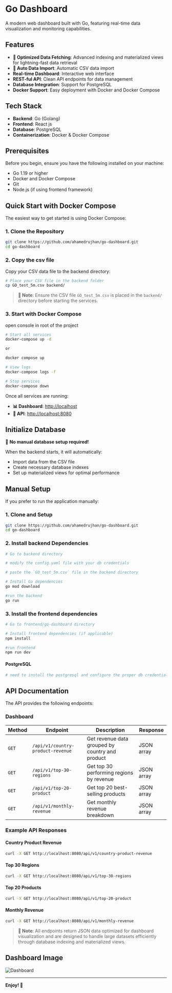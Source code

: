 # Go Dashboard

A modern web dashboard built with Go, featuring real-time data visualization and monitoring capabilities.

## Features

- **🚀 Optimized Data Fetching**: Advanced indexing and materialized views for lightning-fast data retrieval
- **🔄 Auto Data Import**: Automatic CSV data import 
- **Real-time Dashboard**: Interactive web interface
- **REST-ful API**: Clean API endpoints for data management
- **Database Integration**: Support for PostgreSQL
- **Docker Support**: Easy deployment with Docker and Docker Compose

## Tech Stack

- **Backend**: Go (Golang)
- **Frontend**: React js
- **Database**: PostgreSQL
- **Containerization**: Docker & Docker Compose

## Prerequisites

Before you begin, ensure you have the following installed on your machine:

- Go 1.19 or higher
- Docker and Docker Compose
- Git
- Node.js (if using frontend framework)

## Quick Start with Docker Compose

The easiest way to get started is using Docker Compose:

### 1. Clone the Repository

```bash
git clone https://github.com/ahamedrujhan/go-dashboard.git
cd go-dashboard
```

### 2. Copy the csv file
Copy your CSV data file to the backend directory:

```bash
# Place your CSV file in the backend folder
cp GO_test_5m.csv backend/
```

> **📝 Note**: Ensure the CSV file `GO_test_5m.csv` is placed in the `backend/` directory before starting the services.


### 3. Start with Docker Compose

open console in root of the project

```bash
# Start all services
docker-compose up -d

or 

docker compose up 

# View logs
docker-compose logs -f

# Stop services
docker-compose down
```

Once all services are running:

- **📊 Dashboard**: [http://localhost](http://localhost)
- **🔌 API**: [http://localhost:8080](http://localhost:8080)
## Initialize Database

🎉 **No manual database setup required!** 

When the backend starts, it will automatically:
- Import data from the CSV file
- Create necessary database indexes
- Set up materialized views for optimal performance


## Manual Setup

If you prefer to run the application manually:

### 1. Clone and Setup

```bash
git clone https://github.com/ahamedrujhan/go-dashboard.git
cd go-dashboard
```

### 2. Install backend Dependencies

```bash
# Go to backend directory

# modify the config.yaml file with your db credentials 

# paste the `GO_test_5m.csv` file in the backend directory 

# Install Go dependencies
go mod download

#run the backend 
go run
```

### 3. Install the frontend dependencies 

```bash
# Go to frontend/go-dashboard directory

# Install frontend dependencies (if applicable)
npm install

#run frontend 
npm run dev
```


#### PostgreSQL

```bash
# need to install the postgresql and configure the proper db credentials in backend config.yaml file
```


## API Documentation

The API provides the following endpoints:

### Dashboard
| Method | Endpoint | Description | Response |
|--------|----------|-------------|----------|
| `GET` | `/api/v1/country-product-revenue` | Get revenue data grouped by country and product | JSON array |
| `GET` | `/api/v1/top-30-regions` | Get top 30 performing regions by revenue | JSON array |
| `GET` | `/api/v1/top-20-product` | Get top 20 best-selling products | JSON array |
| `GET` | `/api/v1/monthly-revenue` | Get monthly revenue breakdown | JSON array |

### Example API Responses

#### Country Product Revenue
```bash
curl -X GET http://localhost:8080/api/v1/country-product-revenue
```

#### Top 30 Regions
```bash
curl -X GET http://localhost:8080/api/v1/top-30-regions
```

#### Top 20 Products
```bash
curl -X GET http://localhost:8080/api/v1/top-20-product
```

#### Monthly Revenue
```bash
curl -X GET http://localhost:8080/api/v1/monthly-revenue
```

> **📝 Note**: All endpoints return JSON data optimized for dashboard visualization and are designed to handle large datasets efficiently through database indexing and materialized views.


## Dashboard Image 
![Dashboard](./Dashboard.png)


---

**Enjoy! 🚀**
